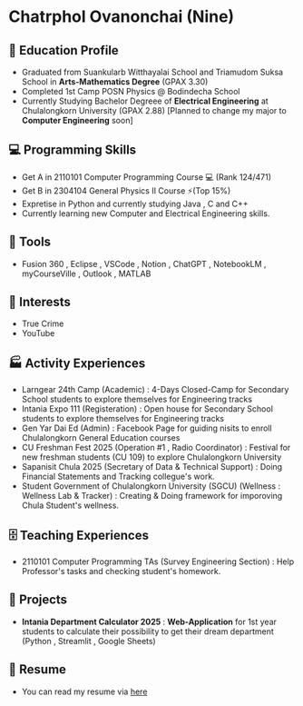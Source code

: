 # Chatrphol Ovanonchai (Nine)

## 📕 Education Profile
- Graduated from Suankularb Witthayalai School and Triamudom Suksa School in **Arts-Mathematics Degree** (GPAX 3.30)
- Completed 1st Camp POSN Physics @ Bodindecha School
- Currently Studying Bachelor Degreee of **Electrical Engineering** at Chulalongkorn University (GPAX 2.88)
  [Planned to change my major to **Computer Engineering** soon]

## 💻 Programming Skills
- Get A in 2110101 Computer Programming Course 💻 (Rank 124/471)
- Get B in 2304104 General Physics II Course ⚡(Top 15%)
- Expretise in Python and currently studying Java , C and C++
- Currently learning new Computer and Electrical Engineering skills.

## 🦾 Tools
- Fusion 360 , Eclipse , VSCode , Notion , ChatGPT , NotebookLM , myCourseVille , Outlook , MATLAB

## 🌲 Interests
- True Crime
- YouTube

## 🏭 Activity Experiences
- Larngear 24th Camp (Academic) : 4-Days Closed-Camp for Secondary School students to explore themselves for Engineering tracks
- Intania Expo 111 (Registeration) : Open house for Secondary School students to explore themselves for Engineering tracks
- Gen Yar Dai Ed (Admin) : Facebook Page for guiding nisits to enroll Chulalongkorn General Education courses
- CU Freshman Fest 2025 (Operation #1 , Radio Coordinator) : Festival for new freshman students (CU 109) to explore Chulalongkorn University
- Sapanisit Chula 2025 (Secretary of Data & Technical Support) : Doing Financial Statements and Tracking collegue's work.
- Student Government of Chulalongkorn University (SGCU) (Wellness : Wellness Lab & Tracker) : Creating & Doing framework for imporoving Chula Student's wellness.

## 🗄️ Teaching Experiences
- 2110101 Computer Programming TAs (Survey Engineering Section) : Help Professor's tasks and checking student's homework.

## 💼 Projects
- **Intania Department Calculator 2025** : **Web-Application** for 1st year students to calculate their possibility to get their dream department (Python , Streamlit , Google Sheets)

## 📄 Resume 
- You can read my resume via [here](https://github.com/NuBFightForMyDream/NuBFightForCP51Again/blob/main/Chatrphol%20Ovanonchai%20Resume.pdf)
